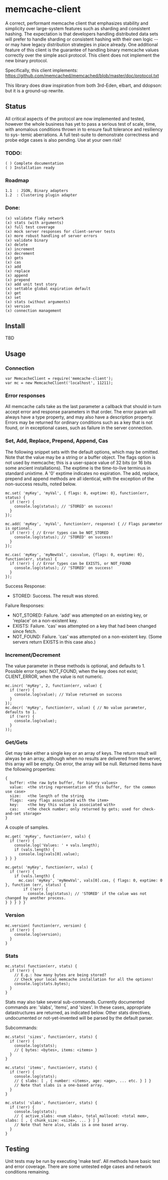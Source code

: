 # memcache-client

A correct, performant memcache client that emphasizes stability and simplicity over large-system features such as
sharding and consistent hashing. The expectation is that developers handling distributed data sets will prefer to
handle sharding or consistent hashing with their own logic -- or may have legacy distribution strategies in place
already. One additional feature of this client is the guarantee of handling binary memcache values correctly over
the simple ascii protocol. This client does not implement the new binary protocol.

Specifically, this client implements: https://github.com/memcached/memcached/blob/master/doc/protocol.txt

This library does draw inspiration from both 3rd-Eden, elbart, and ddopson: but it is a ground-up rewrite.

## Status

All critical aspects of the protocol are now implemented and tested, however the whole business has yet to pass a
serious test of scale, time, with anomalous conditions thrown in to ensure fault tolerance and resiliency to sys-
temic aberrations. A full test-suite to demonstrate correctness and probe edge cases is also pending. Use at your
own risk!

### TODO:

    ( ) Complete documentation
    ( ) Installation ready

### Roadmap

    1.1  : JSON, Binary adapters
    1.2  : Clustering plugin adapter

### Done:
    (x) validate flaky network
    (x) stats (with arguments)
    (x) full test coverage
    (x) mock server responses for client-server tests
    (x) more robust handling of server errors
    (x) validate binary
    (x) delete
    (x) increment
    (x) decrement
    (x) gets
    (x) cas
    (x) add
    (x) replace
    (x) append
    (x) prepend
    (x) add unit test story
    (x) settable global expiration default
    (x) get
    (x) set
    (x) stats (without arguments)
    (x) version
    (x) connection management

## Install

TBD

## Usage

### Connection

    var MemcacheClient = require('memcache-client');
    var mc = new MemcacheClient('localhost', 11211);

### Error responses

All memcache calls take as the last parameter a callback that should in turn accept error and response parameters
in that order. The error param will always have a type property, and may also have a description property. Errors
may be returned for ordinary conditions such as a key that is not found, or in exceptional cases, such as failure
in the server connection.

### Set, Add, Replace, Prepend, Append, Cas

The following snippet sets with the default options, which may be omitted. Note that the value may be a string or
a buffer object. The flags option is not used by memcache; this is a user-space value of 32 bits (or 16 bits some
ancient installations). The exptime is the time-to-live terminus in standard unixtime. A '0' exptime indicates no
expiration. The add, replace, prepend and append methods are all identical, with the exception of the non-success
results, noted below.

    mc.set( 'myKey', 'myVal', { flags: 0, exptime: 0}, function(err, status) {
      if (!err) { 
        console.log(status); // 'STORED' on success!
      }
    });

    mc.add( 'myKey', 'myVal', function(err, response) { // Flags parameter is optional.
      if (!err) { // Error types can be NOT_STORED
        console.log(status); // 'STORED' on success!
      }
    });

    mc.cas( 'myKey', 'myNewVal', casvalue, {flags: 0, exptime: 0}, function(err, status) {
      if (!err) { // Error types can be EXISTS, or NOT_FOUND
        console.log(status); // 'STORED' on success!
      }
    });

Success Response:

* STORED: Success. The result was stored.

Failure Responses:

* NOT_STORED: Failure. 'add' was attempted on an existing key, or 'replace' on a non-existent key.
* EXISTS: Failure. 'cas' was attempted on a key that had been changed since fetch.
* NOT_FOUND: Failure. 'cas' was attempted on a non-existent key. (Some servers return EXISTS in this case also.)

### Increment/Decrement

The value parameter in these methods is optional, and defaults to 1.
Possible error types: NOT_FOUND, when the key does not exist; CLIENT_ERROR, when the value is not numeric.

    mc.incr( 'myKey', 2, function(err, value) {
      if (!err) {
        console.log(value); // Value returned on success
      }
    });
    mc.decr( 'myKey', function(err, value) { // No value parameter, defaults to 1.
      if (!err) {
        console.log(value);
      }
    ));

### Get/Gets

Get may take either a single key or an array of keys. The return result will alwyas be an array, although when no
results are delivered from the server, this array will be empty. On error, the array will be null. Returned items
have the following properties:

    {
      buffer: <the raw byte buffer, for binary values>
      value:  <the string representation of this buffer, for the common use case>
      size:   <the length of the string
      flags:  <any flags associated with the item>
      key:    <the key this value is associated with>
      cas:    <the check number; only returned by gets; used for check-and-set storage>
    }

A couple of samples.

    mc.get( 'myKey', function(err, vals) {
      if (!err) {
        console.log('Values: ' + vals.length);
        if (vals.length) {
          console.log(vals[0].value);
    } } }

    mc.gets( 'myKey', function(err, vals) {
      if (!err) {
        if (vals.length) {
          mc.cas( 'myKey', 'myNewVal', vals[0].cas, { flags: 0, exptime: 0 }, function (err, status) {
            if (!err) {
              console.log(status); // 'STORED' if the calue was not changed by another process.
    } } } } }

### Version

    mc.version( function(err, version) {
      if (!err) {
        console.log(version);
      }
    }

### Stats

    mc.stats( function(err, stats) {
      if (!err) {
        // E.g.: how many bytes are being stored?
        // Check your local memcache installation for all the options!
        console.log(stats.bytes);
      }
    }

Stats may also take several sub-commands. Currently documented commands are: 'slabs', 'items', and 'sizes'. In
these cases, appropriate datastructures are returned, as indicated below. Other stats directives, undocumented
or not-yet-invented will be parsed by the default parser.

Subcommands:
   
    mc.stats( 'sizes', function(err, stats) {
      if (!err) {
        console.log(stats);
        // { bytes: <bytes>, items: <items> }
      }
    }
	
    mc.stats( 'items', function(err, stats) {
      if (!err) {
        console.log(stats);
        // { slabs: [ , { number: <items>, age: <age>, ... etc. } ] } 
        // Note that slabs is a one-based array.
      }
    }

    mc.stats( 'slabs', function(err, stats) {
      if (!err) {
        console.log(stats);
        // { active_slabs: <num slabs>, total_malloced: <total mem>, slabs: [ , { chunk_size: <size>, ... } ] }
        // Note that here also, slabs is a one based array.
      }
    }

## Testing

Unit tests may be run by executing 'make test'. All methods have basic test and error coverage. There are some
untested edge cases and network conditions remaining.

